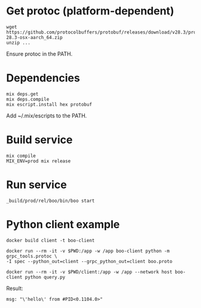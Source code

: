 
# Get protoc (platform-dependent)
```
wget https://github.com/protocolbuffers/protobuf/releases/download/v28.3/protoc-28.3-osx-aarch_64.zip
unzip ...
```
Ensure protoc in the PATH.

# Dependencies
```
mix deps.get
mix deps.compile
mix escript.install hex protobuf
```
Add ~/.mix/escripts to the PATH.

# Build service
```
mix compile
MIX_ENV=prod mix release
```

# Run service
```
_build/prod/rel/boo/bin/boo start
```

# Python client example

```
docker build client -t boo-client

docker run --rm -it -v $PWD:/app -w /app boo-client python -m grpc_tools.protoc \
-I spec --python_out=client --grpc_python_out=client boo.proto

docker run --rm -it -v $PWD/client:/app -w /app --network host boo-client python query.py
```

Result:
```
msg: "\'hello\' from #PID<0.1104.0>"
```
